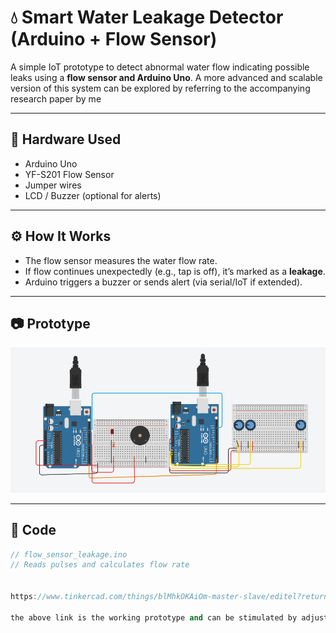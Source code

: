 # 💧 Smart Water Leakage Detector (Arduino + Flow Sensor)

A simple IoT prototype to detect abnormal water flow indicating possible leaks using a **flow sensor and Arduino Uno**.
A more advanced and scalable version of this system can be explored by referring to the accompanying research paper by me  

---

## 🔧 Hardware Used
- Arduino Uno
- YF-S201 Flow Sensor
- Jumper wires
- LCD / Buzzer (optional for alerts)

---

## ⚙️ How It Works
- The flow sensor measures the water flow rate.
- If flow continues unexpectedly (e.g., tap is off), it’s marked as a **leakage**.
- Arduino triggers a buzzer or sends alert (via serial/IoT if extended).

---

## 📷 Prototype
![Circuit](image/image.png)


---

## 🧪 Code
```cpp
// flow_sensor_leakage.ino
// Reads pulses and calculates flow rate


https://www.tinkercad.com/things/blMhkOKAiOm-master-slave/editel?returnTo=https%3A%2F%2Fwww.tinkercad.com%2Fdashboard%2Fdesigns%2Fcircuits&sharecode=IMs2voCDKlVu3-UOqsg3MWoxqzFw0N9GZiuxcLbjezY

the above link is the working prototype and can be stimulated by adjusting the source and destination flow 

